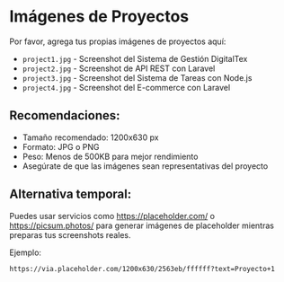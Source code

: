 # Imágenes de Proyectos

Por favor, agrega tus propias imágenes de proyectos aquí:

- `project1.jpg` - Screenshot del Sistema de Gestión DigitalTex
- `project2.jpg` - Screenshot de API REST con Laravel
- `project3.jpg` - Screenshot del Sistema de Tareas con Node.js
- `project4.jpg` - Screenshot del E-commerce con Laravel

## Recomendaciones:
- Tamaño recomendado: 1200x630 px
- Formato: JPG o PNG
- Peso: Menos de 500KB para mejor rendimiento
- Asegúrate de que las imágenes sean representativas del proyecto

## Alternativa temporal:
Puedes usar servicios como https://placeholder.com/ o https://picsum.photos/ para generar imágenes de placeholder mientras preparas tus screenshots reales.

Ejemplo:
```
https://via.placeholder.com/1200x630/2563eb/ffffff?text=Proyecto+1
```
